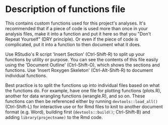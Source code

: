 # Description of functions file

This contains custom functions used for this project's analyses. It's
recommended that if a piece of code is used more than once in your analysis
files, make it into a function and put it here so that you "Don't Repeat
Yourself" (DRY principle). Or even if the piece of code is complicated, put it
into a function to then document what it does.

Use RStudio's R script 'Insert Section' (Ctrl-Shift-R) to split up your
functions by utility or purpose. You can see the contents of this file easily
using the 'Document Outline' (Ctrl-Shift-O), which shows the sections and
functions. Use 'Insert Roxygen Skeleton' (Ctrl-Alt-Shift-R) to document
individual functions.

Best practice is to split the functions up into individual files based on what
the functions do. For example, have one file for plotting functions (plots.R),
another for data wrangling functions (wrangle.R), and so on. These functions
can then be referenced either by running `devtools::load_all()` (Ctrl-Shift-L)
for interactive use or for Rmd files to knit to another document format (e.g.
Word), building first (`devtools::build()`; Ctrl-Shift-B) and adding
`library(projectname)` to the Rmd code.


